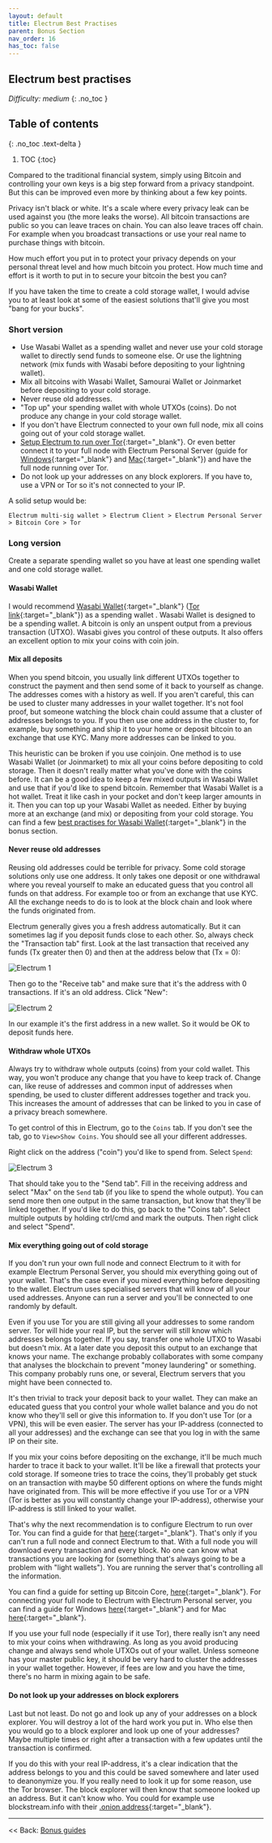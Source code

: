 ```yaml
---
layout: default
title: Electrum Best Practises
parent: Bonus Section
nav_order: 16
has_toc: false
---
```


## Electrum best practises

*Difficulty: medium*
{: .no_toc }

## Table of contents
{: .no_toc .text-delta }

1. TOC
{:toc}

Compared to the traditional financial system, simply using Bitcoin and controlling your own keys is a big step forward from a privacy standpoint. But this can be improved even more by thinking about a few key points.

Privacy isn't black or white. It's a scale where every privacy leak can be used against you (the more leaks the worse). All bitcoin transactions are public so you can leave traces on chain. You can also leave traces off chain. For example when you broadcast transactions or use your real name to purchase things with bitcoin.

How much effort you put in to protect your privacy depends on your personal threat level and how much bitcoin you protect. How much time and effort is it worth to put in to secure your bitcoin the best you can?

If you have taken the time to create a cold storage wallet, I would advise you to at least look at some of the easiest solutions that'll give you most "bang for your bucks".

### Short version

* Use Wasabi Wallet as a spending wallet and never use your cold storage wallet to directly send funds to someone else. Or use the lightning network (mix funds with Wasabi before depositing to your lightning wallet).
* Mix all bitcoins with Wasabi Wallet, Samourai  Wallet or Joinmarket before depositing to your cold storage.
* Never reuse old addresses.
* "Top up" your spending wallet with whole UTXOs (coins). Do not produce any change in your cold storage wallet.
* If you don't have Electrum connected to your own full node, mix all coins going out of your cold storage wallet.
* [Setup Electrum to run over Tor](hodl-guide_66_electrum-tor.md){:target="_blank"}. Or even better connect it to your full node with Electrum Personal Server (guide for [Windows](hodl-guide_63_eps-win.md){:target="_blank"} and [Mac](hodl-guide_64_eps-mac.md){:target="_blank"}) and have the full node running over Tor.
* Do not look up your addresses on any block explorers. If you have to, use a VPN or Tor so it's not connected to your IP.

A solid setup would be:

`Electrum multi-sig wallet > Electrum Client > Electrum Personal Server > Bitcoin Core > Tor`

### Long version

Create a separate spending wallet so you have at least one spending wallet and one cold storage wallet.

#### Wasabi Wallet

I would recommend [Wasabi Wallet](https://www.wasabiwallet.io/){:target="_blank"} ([Tor link](http://wasabiukrxmkdgve5kynjztuovbg43uxcbcxn6y2okcrsg7gb6jdmbad.onion/){:target="_blank"}) as a spending wallet . Wasabi Wallet is designed to be a spending wallet. A bitcoin is only an unspent output from a previous transaction (UTXO). Wasabi gives you control of these outputs. It also offers an excellent option to mix your coins with coin join.

#### Mix all deposits

When you spend bitcoin, you usually link different UTXOs together to construct the payment and then send some of it back to yourself as change. The addresses comes with a history as well. If you aren't careful, this can be used to cluster many addresses in your wallet together. It's not fool proof, but someone watching the block chain could assume that a cluster of addresses belongs to you. If you then use one address in the cluster to, for example, buy something and ship it to your home or deposit bitcoin to an exchange that use KYC. Many more addresses can be linked to you.

This heuristic can be broken if you use coinjoin. One method is to use Wasabi Wallet (or Joinmarket) to mix all your coins before depositing to cold storage. Then it doesn't really matter what you've done with the coins before. It can be a good idea to keep a few mixed outputs in Wasabi Wallet and use that if you'd like to spend bitcoin. Remember that Wasabi Wallet is a hot wallet. Treat it like cash in your pocket and don't keep larger amounts in it. Then you can top up your Wasabi Wallet as needed. Either by buying more at an exchange (and mix) or depositing from your cold storage. You can find a few [best practises for Wasabi Wallet](hodl-guide_62_wasabi-wallet.md){:target="_blank"} in the bonus section.

#### Never reuse old addresses

Reusing old addresses could be terrible for privacy. Some cold storage solutions only use one address. It only takes one deposit or one withdrawal where you reveal yourself to make an educated guess that you control all funds on that address. For example too or from an exchange that use KYC. All the exchange needs to do is to look at the block chain and look where the funds originated from.

Electrum generally gives you a fresh address automatically. But it can sometimes lag if you deposit funds close to each other. So, always check the "Transaction tab" first. Look at the last transaction that received any funds (Tx greater then 0) and then at the address below that (Tx = 0):

![Electrum 1](images/67_newadd_1.png)

 Then go to the "Receive tab" and make sure that it's the address with 0 transactions. If it's an old address. Click "New":

![Electrum 2](images/67_newadd_2.png)

In our example it's the first address in a new wallet. So it would be OK to deposit funds here.

#### Withdraw whole UTXOs

Always try to withdraw whole outputs (coins) from your cold wallet. This way, you won't produce any change that you have to keep track of. Change can, like reuse of addresses and common input of addresses when spending, be used to cluster different addresses together and track you. This increases the amount of addresses that can be linked to you in case of a privacy breach somewhere.

To get control of this in Electrum, go to the `Coins` tab. If you don't see the tab, go to `View>Show Coins`. You should see all your different addresses.

Right click on the address ("coin") you'd like to spend from. Select `Spend`:

![Electrum 3](images/67_coins_1.png)

That should take you to the "Send tab". Fill in the receiving address and select "Max" on the `Send` tab (if you like to spend the whole output). You can send more then one output in the same transaction, but know that they'll be linked together. If you'd like to do this, go back to the "Coins tab". Select multiple outputs by holding ctrl/cmd and mark the outputs. Then right click and select "Spend".

#### Mix everything going out of cold storage

If you don't run your own full node and connect Electrum to it with for example Electrum Personal Server, you should mix everything going out of your wallet. That's the case even if you mixed everything before depositing to the wallet. Electrum uses specialised servers that will know of all your used addresses. Anyone can run a server and you'll be connected to one randomly by default.

Even if you use Tor you are still giving all your addresses to some random server. Tor will hide your real IP, but the server will still know which addresses belongs together. If you say, transfer one whole UTXO to Wasabi but doesn't mix. At a later date you deposit this output to an exchange that knows your name. The exchange probably collaborates with some company that analyses the blockchain to prevent "money laundering" or something. This company probably runs one, or several, Electrum servers that you might have been connected to.

It's then trivial to track your deposit back to your wallet. They can make an educated guess that you control your whole wallet balance and you do not know who they'll sell or give this information to. If you don't use Tor (or a VPN), this will be even easier. The server has your IP-address (connected to all your addresses) and the exchange can see that you log in with the same IP on their site.

If you mix your coins before depositing on the exchange, it'll be much much harder to trace it back to your wallet. It'll be like a firewall that protects your cold storage. If someone tries to trace the coins, they'll probably get stuck on an transaction with maybe 50 different options on where the funds might have originated from. This will be more effective if you use Tor or a VPN (Tor is better as you will constantly change your IP-address), otherwise your IP-address is still linked to your wallet.

That's why the next recommendation is to configure Electrum to run over Tor. You can find a guide for that [here](hodl-guide_66_electrum-tor.md){:target="_blank"}. That's only if you can't run a full node and connect Electrum to that. With a full node you will download every transaction and every block. No one can know what transactions you are looking for (something that's always going to be a problem with "light wallets"). You are running the server that's controlling all the information.

You can find a guide for setting up Bitcoin Core, [here](hodl-guide_61_bitcoin-core.md){:target="_blank"}. For connecting your full node to Electrum with Electrum Personal server, you can find a guide for Windows [here](hodl-guide_63_eps-win.md){:target="_blank"} and for Mac [here](hodl-guide_64_eps-mac.md){:target="_blank"}.

If you use your full node (especially if it use Tor), there really isn't any need to mix your coins when withdrawing. As long as you avoid producing change and always send whole UTXOs out of your wallet. Unless someone has your master public key, it should be very hard to cluster the addresses in your wallet together. However, if fees are low and you have the time, there's no harm in mixing again to be safe.

#### Do not look up your addresses on block explorers

Last but not least. Do not go and look up any of your addresses on a block explorer. You will destroy a lot of the hard work you put in. Who else then you would go to a block explorer and look up one of your addresses? Maybe multiple times or right after a transaction with a few updates until the transaction is confirmed.

If you do this with your real IP-address, it's a clear indication that the address belongs to you and this could be saved somewhere and later used to deanonymize you. If you really need to look it up for some reason, use the Tor browser. The block explorer will then know that someone looked up an address. But it can't know who. You could for example use blockstream.info with their [.onion address](http://explorerzydxu5ecjrkwceayqybizmpjjznk5izmitf2modhcusuqlid.onion/){:target="_blank"}.

---

<< Back: [Bonus guides](hodl-guide_60_bonus.md) 
